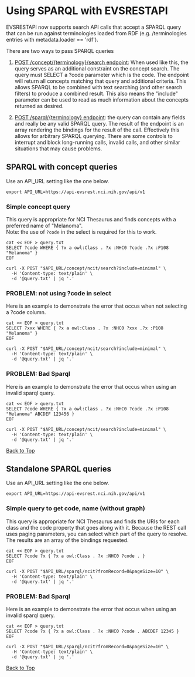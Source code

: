 Using SPARQL with EVSRESTAPI
============================

EVSRESTAPI now supports search API calls that accept a SPARQL query that can be
run against terminologies loaded from RDF (e.g. /terminologies entries with 
metadata.loader == 'rdf').

There are two ways to pass SPARQL queries

1. [POST /concept/{terminology}/search endpoint](#sparql-with-concept-queries): 
When used like this, the query serves as an additional constraint on the concept
search.  The query must SELECT a ?code parameter which is the code.  The endpoint will
return all concepts matching that query and additional criteria.  This allows SPARQL to 
be combined with text searching (and other search filters) to produce a combined result.
This also means the "include" parameter can be used to read as much information about
the concepts returned as desired.

2. [POST /sparql/{terminology} endpoint](#standalone-sparql-queries):
the query can contain any fields and really be any valid SPARQL query.  The result of the
endpoint is an array rendering the bindings for the result of the call.  Effectively this
allows for arbitrary SPARQL querying.  There are some controls to interrupt and block
long-running calls, invalid calls, and other similar situations that may cause problems.


## SPARQL with concept queries

Use an API_URL setting like the one below.

`export API_URL=https://api-evsrest.nci.nih.gov/api/v1`

### Simple concept query

This query is appropriate for NCI Thesaurus and finds concepts with a preferred name of "Melanoma".  
Note: the use of `?code` in the select is required for this to work.

```
cat << EOF > query.txt
SELECT ?code WHERE { ?x a owl:Class . ?x :NHC0 ?code .?x :P108 "Melanoma" }
EOF

curl -X POST "$API_URL/concept/ncit/search?include=minimal" \
  -H 'Content-type: text/plain' \
  -d '@query.txt' | jq '.'
```  

### PROBLEM: not using ?code in select

Here is an example to demonstrate the error that occus when not selecting a ?code column.

```
cat << EOF > query.txt
SELECT ?xxx WHERE { ?x a owl:Class . ?x :NHC0 ?xxx .?x :P108 "Melanoma" }
EOF

curl -X POST "$API_URL/concept/ncit/search?include=minimal" \
  -H 'Content-type: text/plain' \
  -d '@query.txt' | jq '.'
```  

### PROBLEM: Bad Sparql

Here is an example to demonstrate the error that occus when using an invalid sparql query.

```
cat << EOF > query.txt
SELECT ?code WHERE { ?x a owl:Class . ?x :NHC0 ?code .?x :P108 "Melanoma" ABCDEF 123456 }
EOF

curl -X POST "$API_URL/concept/ncit/search?include=minimal" \
  -H 'Content-type: text/plain' \
  -d '@query.txt' | jq '.'
```  
[Back to Top](#using-sparql-with-evsrestapi)


## Standalone SPARQL queries

Use an API_URL setting like the one below.

`export API_URL=https://api-evsrest.nci.nih.gov/api/v1`


### Simple query to get code, name (without graph)

This query is appropriate for NCI Thesaurus and finds the URIs for each class
and the code property that goes along with it.  Because the REST call uses paging
parameters, you can select which part of the query to resolve.  The results are
an array of the bindings requested.

```
cat << EOF > query.txt
SELECT ?code ?x { ?x a owl:Class . ?x :NHC0 ?code . } 
EOF

curl -X POST "$API_URL/sparql/ncit?fromRecord=0&pageSize=10" \
  -H 'Content-type: text/plain' \
  -d '@query.txt' | jq '.'
```  

### PROBLEM: Bad Sparql

Here is an example to demonstrate the error that occus when using an invalid sparql query.

```
cat << EOF > query.txt
SELECT ?code ?x { ?x a owl:Class . ?x :NHC0 ?code . ABCDEF 12345 } 
EOF

curl -X POST "$API_URL/sparql/ncit?fromRecord=0&pageSize=10" \
  -H 'Content-type: text/plain' \
  -d '@query.txt' | jq '.'
```
[Back to Top](#using-sparql-with-evsrestapi)





